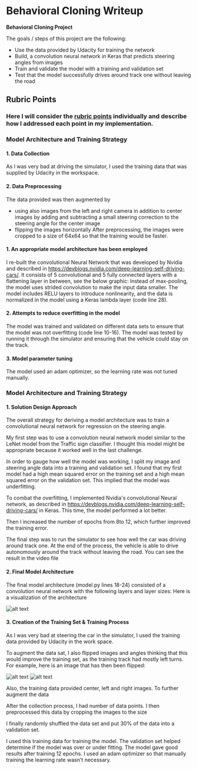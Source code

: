 # **Behavioral Cloning Writeup** 

**Behavioral Cloning Project**

The goals / steps of this project are the following:
* Use the data provided by Udacity for training the network
* Build, a convolution neural network in Keras that predicts steering angles from images
* Train and validate the model with a training and validation set
* Test that the model successfully drives around track one without leaving the road


[//]: # (Image References)

[image1]: ./examples/placeholder.png "Model Visualization"
[image2]: ./examples/placeholder.png "Grayscaling"
[image3]: ./examples/placeholder_small.png "Recovery Image"
[image4]: ./examples/placeholder_small.png "Recovery Image"
[image5]: ./examples/placeholder_small.png "Recovery Image"
[image6]: ./examples/placeholder_small.png "Normal Image"
[image7]: ./examples/placeholder_small.png "Flipped Image"

## Rubric Points
### Here I will consider the [rubric points](https://review.udacity.com/#!/rubrics/432/view) individually and describe how I addressed each point in my implementation.  

### Model Architecture and Training Strategy
#### 1. Data Collection
As I was very bad at driving the simulator, I used the training data that was supplied by Udacity in the workspace.

#### 2. Data Preprocessing
The data provided was then augmented by
- using also images from the left and right camera in addition to center images by adding and subtracting a small steering correction to the steering angle for the center image 
- flipping the images horizontally
After preprocessing, the images were cropped to a size of 64x64 so that the training would be faster.

#### 1. An appropriate model architecture has been employed

I re-built the convolutional Neural Network that was developed by Nvidia and described in https://devblogs.nvidia.com/deep-learning-self-driving-cars/. It consists of 5 convolutional and 5 fully connected layers with a flattening layer in between, see the below graphic:
Instead of max-pooling, the model uses strided convolution to make the input data smaller.
The model includes RELU layers to introduce nonlinearity, and the data is normalized in the model using a Keras lambda layer (code line 28). 

#### 2. Attempts to reduce overfitting in the model

The model was trained and validated on different data sets to ensure that the model was not overfitting (code line 10-16). The model was tested by running it through the simulator and ensuring that the vehicle could stay on the track.

#### 3. Model parameter tuning

The model used an adam optimizer, so the learning rate was not tuned manually.

### Model Architecture and Training Strategy

#### 1. Solution Design Approach

The overall strategy for deriving a model architecture was to train a convolutional neural network for regression on the steering angle.

My first step was to use a convolution neural network model similar to the LeNet model from the Traffic sign classifier. I thought this model might be appropriate because it worked well in the last challenge.

In order to gauge how well the model was working, I split my image and steering angle data into a training and validation set. I found that my first model had a high mean squared error on the training set and a high mean squared error on the validation set. This implied that the model was underfitting. 

To combat the overfitting, I implemented Nvidia's convolutional Neural network, as described in https://devblogs.nvidia.com/deep-learning-self-driving-cars/ in Keras. This time, the model performed a lot better. 

Then I increased the number of epochs from 8to 12, which further improved the training error.

The final step was to run the simulator to see how well the car was driving around track one. At the end of the process, the vehicle is able to drive autonomously around the track without leaving the road. You can see the result in the video file 

#### 2. Final Model Architecture

The final model architecture (model.py lines 18-24) consisted of a convolution neural network with the following layers and layer sizes: Here is a visualization of the architecture

![alt text][image1]

#### 3. Creation of the Training Set & Training Process

As I was very bad at steering the car in the simulator, I used the training data provided by Udacity in the work space.

To augment the data sat, I also flipped images and angles thinking that this would improve the training set, as the training track had mostly left turns. For example, here is an image that has then been flipped:

![alt text][image6]
![alt text][image7]

Also, the training data provided center, left and right images. To further augment the data

After the collection process, I had  number of data points. I then preprocessed this data by cropping the images to the size


I finally randomly shuffled the data set and put 30% of the data into a validation set. 

I used this training data for training the model. The validation set helped determine if the model was over or under fitting. The model gave good results after training 12 epochs. I used an adam optimizer so that manually training the learning rate wasn't necessary.
